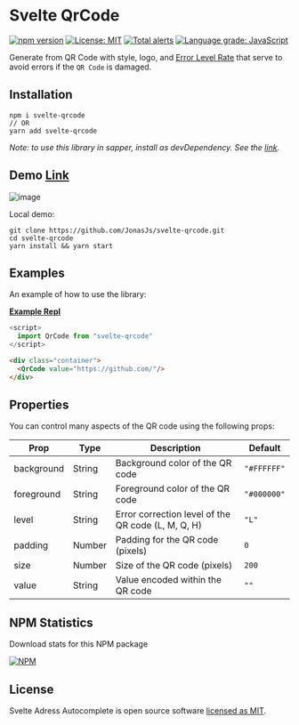 # Svelte QrCode

[![npm version](https://badge.fury.io/js/svelte-qrcode.svg)](https://www.npmjs.com/package/svelte-qrcode)
[![License: MIT](https://img.shields.io/badge/License-MIT-yellow.svg)](https://github.com/JonasJs/svelte-qrcode/blob/master/LICENSE)
[![Total alerts](https://img.shields.io/lgtm/alerts/g/JonasJs/svelte-qrcode.svg?logo=lgtm&logoWidth=18)](https://lgtm.com/projects/g/JonasJs/svelte-qrcode/alerts/)
[![Language grade: JavaScript](https://img.shields.io/lgtm/grade/javascript/g/JonasJs/svelte-qrcode.svg?logo=lgtm&logoWidth=18)](https://lgtm.com/projects/g/JonasJs/svelte-qrcode/context:javascript)

Generate from QR Code with style, logo, and [Error Level Rate](https://blog.qrstuff.com/2011/12/14/qr-code-error-correction) that serve to avoid errors if the `QR Code` is damaged.

## Installation

```
npm i svelte-qrcode
// OR
yarn add svelte-qrcode
```

<em>Note: to use this library in sapper, install as devDependency. See the [link](https://github.com/sveltejs/sapper-template#using-external-components).</em>

## Demo [Link](https://svelte-address-autocomplete.now.sh/)
![image](https://user-images.githubusercontent.com/11879767/82413216-59eab480-9a4b-11ea-816c-019bc7f63a34.png)


Local demo:

```
git clone https://github.com/JonasJs/svelte-qrcode.git
cd svelte-qrcode
yarn install && yarn start
```

## Examples

An example of how to use the library:

**[Example Repl](https://svelte.dev/repl/)**

```js
<script>
  import QrCode from "svelte-qrcode"
</script>
```

```html
<div class="container">
  <QrCode value="https://github.com/"/>
</div>
```

## Properties

You can control many aspects of the QR code using the following props:

| Prop           | Type    | Description                                        | Default        |
| --------------- | ------- | -------------------------------------------------- | ------------- |
| background      | String  | Background color of the QR code                    | `"#FFFFFF"`   |
| foreground      | String  | Foreground color of the QR code                    | `"#000000"`   |
| level           | String  | Error correction level of the QR code (L, M, Q, H) | `"L"`         |
| padding         | Number  | Padding for the QR code (pixels)                   | `0`        |
| size            | Number  | Size of the QR code (pixels)                       | `200`         |
| value           | String  | Value encoded within the QR code                   | `""`          |


## NPM Statistics

Download stats for this NPM package

[![NPM](https://nodei.co/npm/svelte-qrcode.png)](https://nodei.co/npm/svelte-qrcode/)

## License

Svelte Adress Autocomplete is open source software [licensed as MIT](https://github.com/JonasJs/svelte-qrcode/blob/master/LICENSEE).
